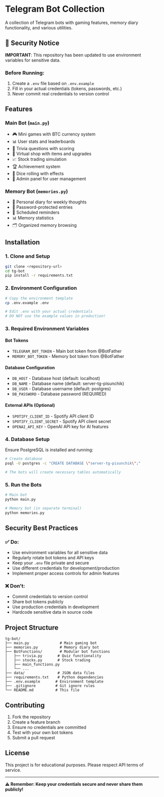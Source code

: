 # Telegram Bot Collection

A collection of Telegram bots with gaming features, memory diary functionality, and various utilities.

## 🚨 Security Notice

**IMPORTANT**: This repository has been updated to use environment variables for sensitive data. 

### Before Running:
1. Create a `.env` file based on `.env.example`
2. Fill in your actual credentials (tokens, passwords, etc.)
3. Never commit real credentials to version control

## Features

### Main Bot (`main.py`)
- 🎮 Mini games with BTC currency system
- 📊 User stats and leaderboards  
- 🎯 Trivia questions with scoring
- 🛒 Virtual shop with items and upgrades
- 📈 Stock trading simulation
- 🏆 Achievement system
- 🎲 Dice rolling with effects
- 🔧 Admin panel for user management

### Memory Bot (`memories.py`)
- 📝 Personal diary for weekly thoughts
- 🔐 Password-protected entries
- 📅 Scheduled reminders
- 📊 Memory statistics
- 🗂️ Organized memory browsing

## Installation

### 1. Clone and Setup
```bash
git clone <repository-url>
cd tg-bot
pip install -r requirements.txt
```

### 2. Environment Configuration
```bash
# Copy the environment template
cp .env.example .env

# Edit .env with your actual credentials
# DO NOT use the example values in production!
```

### 3. Required Environment Variables

#### Bot Tokens
- `TELEGRAM_BOT_TOKEN` - Main bot token from @BotFather
- `MEMORY_BOT_TOKEN` - Memory bot token from @BotFather

#### Database Configuration
- `DB_HOST` - Database host (default: localhost)
- `DB_NAME` - Database name (default: server-tg-pisunchik)
- `DB_USER` - Database username (default: postgres)
- `DB_PASSWORD` - Database password (REQUIRED)

#### External APIs (Optional)
- `SPOTIFY_CLIENT_ID` - Spotify API client ID
- `SPOTIFY_CLIENT_SECRET` - Spotify API client secret
- `OPENAI_API_KEY` - OpenAI API key for AI features

### 4. Database Setup

Ensure PostgreSQL is installed and running:
```bash
# Create database
psql -U postgres -c "CREATE DATABASE \"server-tg-pisunchik\";"

# The bots will create necessary tables automatically
```

### 5. Run the Bots

```bash
# Main bot
python main.py

# Memory bot (in separate terminal)
python memories.py
```

## Security Best Practices

### ✅ Do:
- Use environment variables for all sensitive data
- Regularly rotate bot tokens and API keys
- Keep your `.env` file private and secure
- Use different credentials for development/production
- Implement proper access controls for admin features

### ❌ Don't:
- Commit credentials to version control
- Share bot tokens publicly
- Use production credentials in development
- Hardcode sensitive data in source code

## Project Structure

```
tg-bot/
├── main.py              # Main gaming bot
├── memories.py          # Memory diary bot
├── BotFunctions/        # Modular bot functions
│   ├── trivia.py       # Quiz functionality
│   ├── stocks.py       # Stock trading
│   ├── main_functions.py
│   └── ...
├── data/               # JSON data files
├── requirements.txt    # Python dependencies
├── .env.example       # Environment template
├── .gitignore         # Git ignore rules
└── README.md          # This file
```

## Contributing

1. Fork the repository
2. Create a feature branch
3. Ensure no credentials are committed
4. Test with your own bot tokens
5. Submit a pull request

## License

This project is for educational purposes. Please respect API terms of service.

---

**⚠️ Remember: Keep your credentials secure and never share them publicly!**
